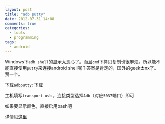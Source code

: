 ```yaml
---
layout: post
title: "adb putty"
date: 2012-07-31 14:08
comments: true
categories: 
  - tools
  - programming
tags: 
  - android
---
```


Windows下`adb shell`的显示太恶心了。而且`cmd`下拷贝复制也很麻烦。所以能不能直接使用`putty`来连接android shell呢？答案是肯定的，国外的geek太nx了。赞一个。

下载`adbputty`: [下载](http://github.com/sztupy/adbputty/downloads)

主机填写`transport-usb` ，连接类型选择`Adb`（对应`5037`端口）即可

如果要显示颜色，直接启用bash吧

详情见[这里](http://forum.xda-developers.com/showthread.php?t=803223)


